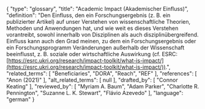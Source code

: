 {
    "type": "glossary",
    "title": "Academic Impact (Akademischer Einfluss)",
    "definition": "Den Einfluss, den ein Forschungsergebnis (z. B. ein publizierter Artikel) auf unser Verstehen von wissenschaftliche Theorien, Methoden und Anwendungen hat, und wie weit es dieses Verstehen vorantreibt, sowohl innerhalb von Disziplinen als auch disziplinübergreifend. Einfluss kann auch den Grad meinen, zu dem ein Forschungsergebnis oder ein Forschungsprogramm Veränderungen außerhalb der Wissenschaft beeinflusst, z. B. soziale oder wirtschaftliche Auswirkung (cf. ESRC: [https://esrc.ukri.org/research/impact-toolkit/what-is-impact/](https://esrc.ukri.org/research/impact-toolkit/what-is-impact/)).",
    "related_terms": [
        "Beneficiaries",
        "DORA",
        "Reach",
        "REF"
    ],
    "references": [
        "Anon (2021)"
    ],
    "alt_related_terms": [
        null
    ],
    "drafted_by": [
        "Connor Keating"
    ],
    "reviewed_by": [
        "Myriam A. Baum",
        "Adam Parker",
        "Charlotte R. Pennington",
        "Suzanne L. K. Stewart",
        "Flávio Azevedo"
    ],
    "language": "german"
}